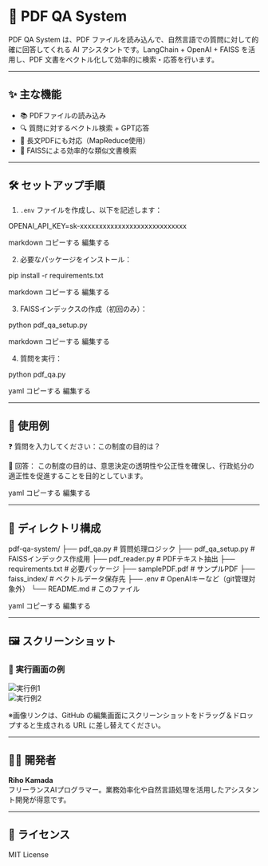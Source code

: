 # 📄 PDF QA System

PDF QA System は、PDF ファイルを読み込んで、自然言語での質問に対して的確に回答してくれる AI アシスタントです。LangChain + OpenAI + FAISS を活用し、PDF 文書をベクトル化して効率的に検索・応答を行います。

---

## ✨ 主な機能

- 📚 PDFファイルの読み込み
- 🔍 質問に対するベクトル検索 + GPT応答
- 🧠 長文PDFにも対応（MapReduce使用）
- 🧾 FAISSによる効率的な類似文書検索

---

## 🛠 セットアップ手順

1. `.env` ファイルを作成し、以下を記述します：

OPENAI_API_KEY=sk-xxxxxxxxxxxxxxxxxxxxxxxxxxxx

markdown
コピーする
編集する

2. 必要なパッケージをインストール：

pip install -r requirements.txt

markdown
コピーする
編集する

3. FAISSインデックスの作成（初回のみ）：

python pdf_qa_setup.py

markdown
コピーする
編集する

4. 質問を実行：

python pdf_qa.py

yaml
コピーする
編集する

---

## 🧪 使用例

❓ 質問を入力してください：この制度の目的は？

💬 回答：
この制度の目的は、意思決定の透明性や公正性を確保し、行政処分の適正性を促進することを目的としています。

yaml
コピーする
編集する

---

## 📁 ディレクトリ構成

pdf-qa-system/
├── pdf_qa.py # 質問処理ロジック
├── pdf_qa_setup.py # FAISSインデックス作成用
├── pdf_reader.py # PDFテキスト抽出
├── requirements.txt # 必要パッケージ
├── samplePDF.pdf # サンプルPDF
├── faiss_index/ # ベクトルデータ保存先
├── .env # OpenAIキーなど（git管理対象外）
└── README.md # このファイル

yaml
コピーする
編集する

---

## 🖼️ スクリーンショット

### 📌 実行画面の例

![実行例1](https://github.com/RihoKamada/ai-secretary-assistant/assets/your-image-id1)  
![実行例2](https://github.com/RihoKamada/ai-secretary-assistant/assets/your-image-id2)

※画像リンクは、GitHub の編集画面にスクリーンショットをドラッグ＆ドロップすると生成される URL に差し替えてください。

---

## 🙋‍♀️ 開発者

**Riho Kamada**  
フリーランスAIプログラマー。業務効率化や自然言語処理を活用したアシスタント開発が得意です。  

---

## 📝 ライセンス

MIT License
